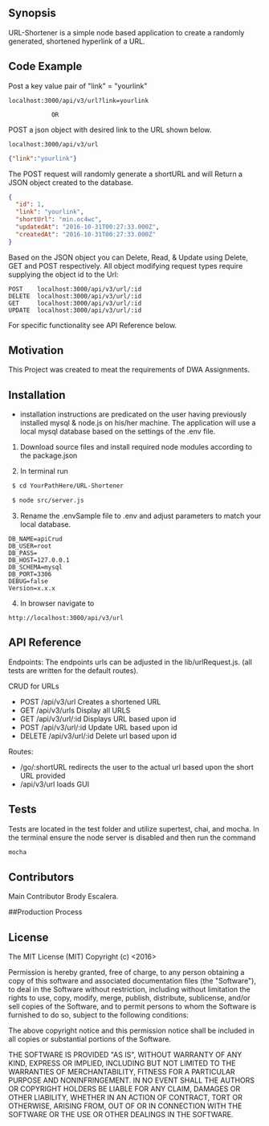 ## Synopsis

URL-Shortener is a simple node based application to create a randomly generated, shortened hyperlink of a URL.

## Code Example
Post a key value pair of "link" = "yourlink"
```http
localhost:3000/api/v3/url?link=yourlink
```
                OR

POST a json object with desired link to the URL shown below.
```http
localhost:3000/api/v3/url
```
```json
{"link":"yourlink"}
```

The POST request will randomly generate a shortURL and will Return a JSON object created to the database.
```json
{
  "id": 1,
  "link": "yourlink",
  "shortUrl": "min.oc4wc",
  "updatedAt": "2016-10-31T00:27:33.000Z",
  "createdAt": "2016-10-31T00:27:33.000Z"
}
```
Based on the JSON object you can Delete, Read, & Update using Delete, GET and POST respectively. All object modifying request types require supplying the object id to the Url:
```http
POST    localhost:3000/api/v3/url/:id
DELETE  localhost:3000/api/v3/url/:id
GET     localhost:3000/api/v3/url/:id
UPDATE  localhost:3000/api/v3/url/:id
```

For specific functionality see API Reference below.

## Motivation

This Project was created to meat the requirements of DWA Assignments.

## Installation

* installation instructions are predicated on the user having previously installed mysql & node.js on his/her machine. The application will use a local mysql database based on the settings of the .env file.  

1. Download source files and install required node modules according to the package.json

2. In terminal run
```bash
 $ cd YourPathHere/URL-Shortener
 ```
```bash
 $ node src/server.js
 ```
3. Rename the .envSample file to .env and adjust parameters to match your local database.
```env
DB_NAME=apiCrud
DB_USER=root
DB_PASS=
DB_HOST=127.0.0.1
DB_SCHEMA=mysql
DB_PORT=3306
DEBUG=false
Version=x.x.x
```

4. In browser navigate to
```http
http://localhost:3000/api/v3/url
```

## API Reference

Endpoints:
The endpoints urls can be adjusted in the lib/urlRequest.js. (all tests are written for the default routes).

CRUD for URLs
* POST /api/v3/url            Creates a shortened URL
* GET /api/v3/urls            Display all URLS
* GET /api/v3/url/:id         Displays URL based upon id
* POST /api/v3/url/:id        Update URL based upon id
* DELETE  /api/v3/url/:id     Delete url based upon id

Routes:
* /go/:shortURL               redirects the user to the actual url based upon the short URL provided
* /api/v3/url                 loads GUI

## Tests

Tests are located in the test folder and utilize supertest, chai, and mocha. In the terminal ensure the node server is disabled and then run the command

``` bash
mocha
```

## Contributors

Main Contributor Brody Escalera.

##Production Process

## License

The MIT License (MIT)
Copyright (c) <2016> <Brody Escalera>

Permission is hereby granted, free of charge, to any person obtaining a copy of this software and associated documentation files (the "Software"), to deal in the Software without restriction, including without limitation the rights to use, copy, modify, merge, publish, distribute, sublicense, and/or sell copies of the Software, and to permit persons to whom the Software is furnished to do so, subject to the following conditions:

The above copyright notice and this permission notice shall be included in all copies or substantial portions of the Software.

THE SOFTWARE IS PROVIDED "AS IS", WITHOUT WARRANTY OF ANY KIND, EXPRESS OR IMPLIED, INCLUDING BUT NOT LIMITED TO THE WARRANTIES OF MERCHANTABILITY, FITNESS FOR A PARTICULAR PURPOSE AND NONINFRINGEMENT. IN NO EVENT SHALL THE AUTHORS OR COPYRIGHT HOLDERS BE LIABLE FOR ANY CLAIM, DAMAGES OR OTHER LIABILITY, WHETHER IN AN ACTION OF CONTRACT, TORT OR OTHERWISE, ARISING FROM, OUT OF OR IN CONNECTION WITH THE SOFTWARE OR THE USE OR OTHER DEALINGS IN THE SOFTWARE.
